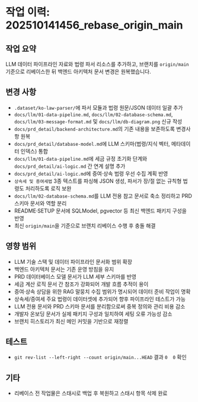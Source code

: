 # 작업 이력: 202510141456_rebase_origin_main

## 작업 요약
LLM 데이터 파이프라인 자료와 법령 파서 리소스를 추가하고, 브랜치를 `origin/main` 기준으로 리베이스한 뒤 백엔드 아키텍처 문서 변경은 원복했습니다.

## 변경 사항
- `.dataset/ko-law-parser/`에 파서 모듈과 법령 원문/JSON 데이터 일괄 추가
- `docs/llm/01-data-pipeline.md`, `docs/llm/02-database-schema.md`, `docs/llm/03-message-format.md` 및 `docs/llm/db-diagram.png` 신규 작성
- `docs/prd_detail/backend-architecture.md`의 기존 내용을 보존하도록 변경사항 원복
- `docs/prd_detail/database-model.md`에 LLM 스키마(법령/지식 벡터, 메타데이터 인덱스) 통합
- `docs/llm/01-data-pipeline.md`에 세금 규정 초기화 단계와 `docs/prd_detail/ai-logic.md` 간 연계 설명 추가
- `docs/prd_detail/ai-logic.md`에 증여·상속 법령 우선 수집 계획 반영
- `상속세 및 증여세법` 3종 텍스트를 파싱해 JSON 생성, 파서가 장/절 없는 규칙형 법령도 처리하도록 로직 보완
- `docs/llm/02-database-schema.md`를 LLM 전용 참고 문서로 축소 정리하고 PRD 스키마 문서와 역할 분리
- README·SETUP 문서에 SQLModel, pgvector 등 최신 백엔드 패키지 구성을 반영
- 최신 `origin/main`을 기준으로 브랜치 리베이스 수행 후 충돌 해결

## 영향 범위
- LLM 기술 스택 및 데이터 파이프라인 문서화 범위 확장
- 백엔드 아키텍처 문서는 기존 운영 방침을 유지
- PRD 데이터베이스 모델 문서가 LLM 세부 스키마를 반영
- 세금 계산 로직 문서 간 참조가 강화되어 개발 흐름 추적이 용이
- 증여·상속 상담을 위한 RAG 말뭉치 수집 범위가 명시되어 데이터 준비 작업이 명확
- 상속세/증여세 주요 법령이 데이터셋에 추가되어 향후 파이프라인 테스트가 가능
- LLM 전용 문서와 PRD 스키마 문서를 분리함으로써 중복 정의와 관리 비용 감소
- 개발자 온보딩 문서가 실제 패키지 구성과 일치하여 세팅 오류 가능성 감소
- 브랜치 히스토리가 최신 메인 커밋을 기반으로 재정렬

## 테스트
- `git rev-list --left-right --count origin/main...HEAD` 결과 `0	0` 확인

## 기타
- 리베이스 전 작업물은 스태시로 백업 후 복원하고 스태시 항목 삭제 완료
